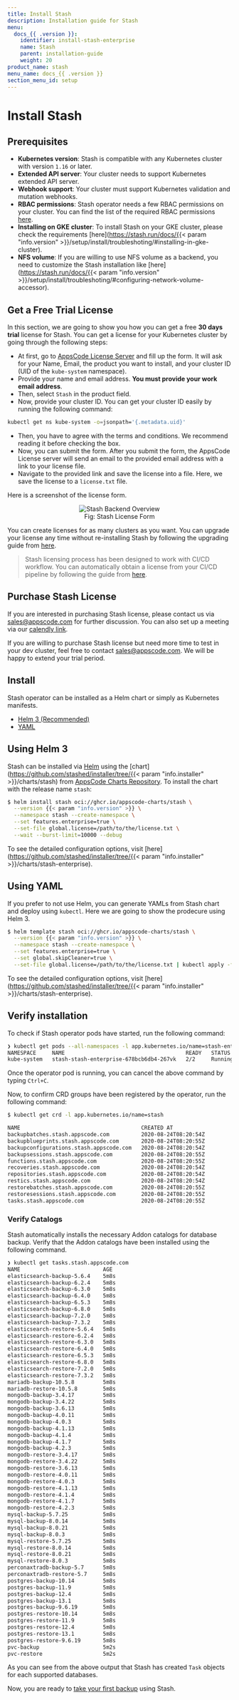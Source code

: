 ```yaml
---
title: Install Stash
description: Installation guide for Stash
menu:
  docs_{{ .version }}:
    identifier: install-stash-enterprise
    name: Stash
    parent: installation-guide
    weight: 20
product_name: stash
menu_name: docs_{{ .version }}
section_menu_id: setup
---
```


# Install Stash

## Prerequisites

- **Kubernetes version**: Stash is compatible with any Kubernetes cluster with version `1.16` or later.
- **Extended API server**: Your cluster needs to support Kubernetes extended API server.
- **Webhook support**: Your cluster must support Kubernetes validation and mutation webhooks.
- **RBAC permissions**: Stash operator needs a few RBAC permissions on your cluster. You can find the list of the required RBAC permissions [here](/docs/guides/security/rbac/index.md).
- **Installing on GKE cluster**: To install Stash on your GKE cluster, please check the requirements [here](https://stash.run/docs/{{< param "info.version" >}}/setup/install/troubleshoting/#installing-in-gke-cluster).
- **NFS volume**: If you are willing to use NFS volume as a backend, you need to customize the Stash installation like [here](https://stash.run/docs/{{< param "info.version" >}}/setup/install/troubleshoting/#configuring-network-volume-accessor).

## Get a Free Trial License

In this section, we are going to show you how you can get a free **30 days trial** license for Stash. You can get a license for your Kubernetes cluster by going through the following steps:

- At first, go to [AppsCode License Server](https://appscode.com/issue-license?p=stash) and fill up the form. It will ask for your Name, Email, the product you want to install, and your cluster ID (UID of the `kube-system` namespace).
- Provide your name and email address. **You must provide your work email address**.
- Then, select `Stash` in the product field.
- Now, provide your cluster ID. You can get your cluster ID easily by running the following command:

```bash
kubectl get ns kube-system -o=jsonpath='{.metadata.uid}'
```

- Then, you have to agree with the terms and conditions. We recommend reading it before checking the box.
- Now, you can submit the form. After you submit the form, the AppsCode License server will send an email to the provided email address with a link to your license file.
- Navigate to the provided link and save the license into a file. Here, we save the license to a `license.txt` file.

Here is a screenshot of the license form.

<figure align="center">
  <img alt="Stash Backend Overview" src="images/enterprise_license_form.png">
  <figcaption align="center">Fig: Stash License Form</figcaption>
</figure>

You can create licenses for as many clusters as you want. You can upgrade your license any time without re-installing Stash by following the upgrading guide from [here](/docs/setup/upgrade/index.md#upgrading-license).

>Stash licensing process has been designed to work with CI/CD workflow. You can automatically obtain a license from your CI/CD pipeline by following the guide from [here](https://github.com/appscode/offline-license-server#offline-license-server).

## Purchase Stash License

If you are interested in purchasing Stash license, please contact us via sales@appscode.com for further discussion. You can also set up a meeting via our [calendly link](https://calendly.com/appscode/intro).

If you are willing to purchase Stash license but need more time to test in your dev cluster, feel free to contact sales@appscode.com. We will be happy to extend your trial period.

## Install

Stash operator can be installed as a Helm chart or simply as Kubernetes manifests.

<ul class="nav nav-tabs" id="installerTab" role="tablist">
  <li class="nav-item">
    <a class="nav-link active" id="helm3-tab" data-toggle="tab" href="#helm3" role="tab" aria-controls="helm3" aria-selected="true">Helm 3 (Recommended)</a>
  </li>
  <li class="nav-item">
    <a class="nav-link" id="script-tab" data-toggle="tab" href="#script" role="tab" aria-controls="script" aria-selected="false">YAML</a>
  </li>
</ul>
<div class="tab-content" id="installerTabContent">
  <div class="tab-pane fade show active" id="helm3" role="tabpanel" aria-labelledby="helm3-tab">

## Using Helm 3

Stash can be installed via [Helm](https://helm.sh/) using the [chart](https://github.com/stashed/installer/tree/{{< param "info.installer" >}}/charts/stash) from [AppsCode Charts Repository](https://github.com/appscode/charts). To install the chart with the release name `stash`:

```bash
$ helm install stash oci://ghcr.io/appscode-charts/stash \
  --version {{< param "info.version" >}} \
  --namespace stash --create-namespace \
  --set features.enterprise=true \
  --set-file global.license=/path/to/the/license.txt \
  --wait --burst-limit=10000 --debug
```

To see the detailed configuration options, visit [here](https://github.com/stashed/installer/tree/{{< param "info.installer" >}}/charts/stash-enterprise).

</div>
<div class="tab-pane fade" id="script" role="tabpanel" aria-labelledby="script-tab">

## Using YAML

If you prefer to not use Helm, you can generate YAMLs from Stash chart and deploy using `kubectl`. Here we are going to show the prodecure using Helm 3.

```bash
$ helm template stash oci://ghcr.io/appscode-charts/stash \
  --version {{< param "info.version" >}} \
  --namespace stash --create-namespace \
  --set features.enterprise=true \
  --set global.skipCleaner=true \
  --set-file global.license=/path/to/the/license.txt | kubectl apply -f -
```

To see the detailed configuration options, visit [here](https://github.com/stashed/installer/tree/{{< param "info.installer" >}}/charts/stash-enterprise).

</div>
</div>

## Verify installation

To check if Stash operator pods have started, run the following command:

```bash
❯ kubectl get pods --all-namespaces -l app.kubernetes.io/name=stash-enterprise --watch
NAMESPACE     NAME                                      READY   STATUS    RESTARTS   AGE
kube-system   stash-stash-enterprise-678bcb6db4-267vk   2/2     Running   0          3m
```

Once the operator pod is running, you can cancel the above command by typing `Ctrl+C`.

Now, to confirm CRD groups have been registered by the operator, run the following command:
```bash
$ kubectl get crd -l app.kubernetes.io/name=stash

NAME                                      CREATED AT
backupbatches.stash.appscode.com          2020-08-24T08:20:54Z
backupblueprints.stash.appscode.com       2020-08-24T08:20:55Z
backupconfigurations.stash.appscode.com   2020-08-24T08:20:54Z
backupsessions.stash.appscode.com         2020-08-24T08:20:55Z
functions.stash.appscode.com              2020-08-24T08:20:55Z
recoveries.stash.appscode.com             2020-08-24T08:20:54Z
repositories.stash.appscode.com           2020-08-24T08:20:54Z
restics.stash.appscode.com                2020-08-24T08:20:54Z
restorebatches.stash.appscode.com         2020-08-24T08:20:55Z
restoresessions.stash.appscode.com        2020-08-24T08:20:55Z
tasks.stash.appscode.com                  2020-08-24T08:20:55Z
```

### Verify Catalogs

Stash automatically installs the necessary Addon catalogs for database backup. Verify that the Addon catalogs have been installed using the following command.

```bash
❯ kubectl get tasks.stash.appscode.com
NAME                          AGE
elasticsearch-backup-5.6.4    5m8s
elasticsearch-backup-6.2.4    5m8s
elasticsearch-backup-6.3.0    5m8s
elasticsearch-backup-6.4.0    5m8s
elasticsearch-backup-6.5.3    5m8s
elasticsearch-backup-6.8.0    5m8s
elasticsearch-backup-7.2.0    5m8s
elasticsearch-backup-7.3.2    5m8s
elasticsearch-restore-5.6.4   5m8s
elasticsearch-restore-6.2.4   5m8s
elasticsearch-restore-6.3.0   5m8s
elasticsearch-restore-6.4.0   5m8s
elasticsearch-restore-6.5.3   5m8s
elasticsearch-restore-6.8.0   5m8s
elasticsearch-restore-7.2.0   5m8s
elasticsearch-restore-7.3.2   5m8s
mariadb-backup-10.5.8         5m8s
mariadb-restore-10.5.8        5m8s
mongodb-backup-3.4.17         5m8s
mongodb-backup-3.4.22         5m8s
mongodb-backup-3.6.13         5m8s
mongodb-backup-4.0.11         5m8s
mongodb-backup-4.0.3          5m8s
mongodb-backup-4.1.13         5m8s
mongodb-backup-4.1.4          5m8s
mongodb-backup-4.1.7          5m8s
mongodb-backup-4.2.3          5m8s
mongodb-restore-3.4.17        5m8s
mongodb-restore-3.4.22        5m8s
mongodb-restore-3.6.13        5m8s
mongodb-restore-4.0.11        5m8s
mongodb-restore-4.0.3         5m8s
mongodb-restore-4.1.13        5m8s
mongodb-restore-4.1.4         5m8s
mongodb-restore-4.1.7         5m8s
mongodb-restore-4.2.3         5m8s
mysql-backup-5.7.25           5m8s
mysql-backup-8.0.14           5m8s
mysql-backup-8.0.21           5m8s
mysql-backup-8.0.3            5m8s
mysql-restore-5.7.25          5m8s
mysql-restore-8.0.14          5m8s
mysql-restore-8.0.21          5m8s
mysql-restore-8.0.3           5m8s
perconaxtradb-backup-5.7      5m8s
perconaxtradb-restore-5.7     5m8s
postgres-backup-10.14         5m8s
postgres-backup-11.9          5m8s
postgres-backup-12.4          5m8s
postgres-backup-13.1          5m8s
postgres-backup-9.6.19        5m8s
postgres-restore-10.14        5m8s
postgres-restore-11.9         5m8s
postgres-restore-12.4         5m8s
postgres-restore-13.1         5m8s
postgres-restore-9.6.19       5m8s
pvc-backup                    5m2s
pvc-restore                   5m2s
```

As you can see from the above output that Stash has created `Task` objects for each supported databases.

Now, you are ready to [take your first backup](/docs/guides/README.md) using Stash.
